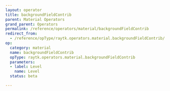 ```yaml
---
layout: operator
title: backgroundFieldContrib
parent: Material Operators
grand_parent: Operators
permalink: /reference/operators/material/backgroundFieldContrib
redirect_from:
  - /reference/opType/raytk.operators.material.backgroundFieldContrib/
op:
  category: material
  name: backgroundFieldContrib
  opType: raytk.operators.material.backgroundFieldContrib
  parameters:
  - label: Level
    name: Level
  status: beta

---
```


